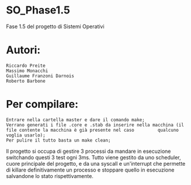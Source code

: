 # SO_Phase1.5
Fase 1.5 del progetto di Sistemi Operativi

# Autori:
    Riccardo Preite
    Massimo Monacchi
    Guillaume Franzoni Darnois
    Roberto Barbone
  
# Per compilare:
    Entrare nella cartella master e dare il comando make;
    Verrano generati i file .core e .stab da inserire nella macchina (il file contente la macchina è già presente nel caso         qualcuno voglia usarlo);
    Per pulire il tutto basta un make clean;
  
  
Il progetto si occupa di gestire 3 processi da mandare in esecuzione switchando questi 3 test ogni 3ms.
Tutto viene gestito da uno scheduler, cuore principale del progetto, e da una syscall e un'interrupt che permette di killare definitivamente un processo e stoppare quello in esecuzione salvandone lo stato rispettivamente.
